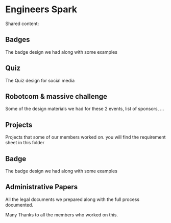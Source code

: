 # Engineers Spark

Shared content:

## Badges 
The badge design we had along with some examples 

## Quiz 
The Quiz design for social media

## Robotcom & massive challenge  
Some of the design materials we had for these 2 events, list of sponsors, ...

## Projects
Projects that some of our members worked on. you will find the requirement sheet in this folder

## Badge 
The badge design we had along with some examples

## Administrative Papers
All the legal documents we prepared along with the full process documented.

Many Thanks to all the members who worked on this.

